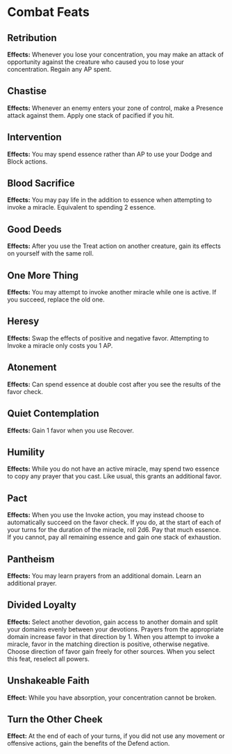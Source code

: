 # Combat Feats

## Retribution

**Effects:** Whenever you lose your concentration, you may make an attack of opportunity against the creature who caused you to lose your concentration. Regain any AP spent.

## Chastise

**Effects:** Whenever an enemy enters your zone of control, make a Presence attack against them. Apply one stack of pacified if you hit.

## Intervention

**Effects:** You may spend essence rather than AP to use your Dodge and Block actions.

## Blood Sacrifice

**Effects:** You may pay life in the addition to essence when attempting to invoke a miracle. Equivalent to spending 2 essence.

## Good Deeds

**Effects:** After you use the Treat action on another creature, gain its effects on yourself with the same roll.

## One More Thing

**Effects:** You may attempt to invoke another miracle while one is active. If you succeed, replace the old one.

## Heresy

**Effects:** Swap the effects of positive and negative favor. Attempting to Invoke a miracle only costs you 1 AP.

## Atonement

**Effects:** Can spend essence at double cost after you see the results of the favor check.

## Quiet Contemplation

**Effects:** Gain 1 favor when you use Recover.

## Humility

**Effects:** While you do not have an active miracle, may spend two essence to copy any prayer that you cast. Like usual, this grants an additional favor.

## Pact

**Effects:** When you use the Invoke action, you may instead choose to automatically succeed on the favor check. If you do, at the start of each of your turns for the duration of the miracle, roll 2d6. Pay that much essence. If you cannot, pay all remaining essence and gain one stack of exhaustion.

## Pantheism

**Effects:** You may learn prayers from an additional domain. Learn an additional prayer.

## Divided Loyalty

**Effects:** Select another devotion, gain access to another domain and split your domains evenly between your devotions. Prayers from the appropriate domain increase favor in that direction by 1. When you attempt to invoke a miracle, favor in the matching direction is positive, otherwise negative. Choose direction of favor gain freely for other sources. When you select this feat, reselect all powers.

## Unshakeable Faith

**Effect:** While you have absorption, your concentration cannot be broken.

## Turn the Other Cheek

**Effect:** At the end of each of your turns, if you did not use any movement or offensive actions, gain the benefits of the Defend action.
